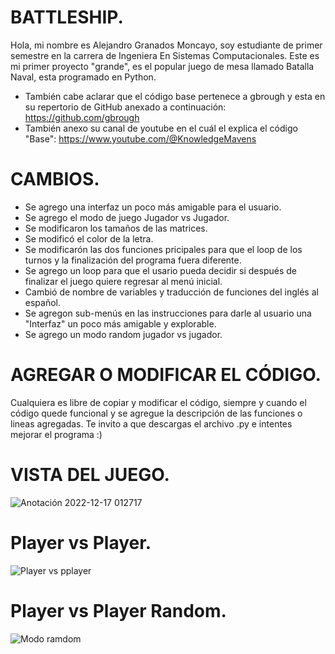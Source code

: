 # BATTLESHIP.
Hola, mi nombre es Alejandro Granados Moncayo, soy estudiante de primer semestre en la carrera de Ingeniera En Sistemas Computacionales. 
Este es mi primer proyecto "grande", es el popular juego de mesa llamado Batalla Naval, esta programado en Python. 
* También cabe aclarar que el código base pertenece a gbrough y esta en su repertorio de GitHub anexado a continuación: https://github.com/gbrough
* También anexo su canal de youtube en el cuál el explica el código "Base": https://www.youtube.com/@KnowledgeMavens 

# CAMBIOS. 
* Se agrego una interfaz un poco más amigable para el usuario. 
* Se agrego el modo de juego Jugador vs Jugador. 
* Se modificaron los tamaños de las matrices. 
* Se modificó el color de la letra. 
* Se modificarón las dos funciones pricipales para que el loop de los turnos y la finalización del programa fuera diferente. 
* Se agrego un loop para que el usario pueda decidir si después de finalizar el juego quiere regresar al menú inicial. 
* Cambió de nombre de variables y traducción de funciones del inglés al español. 
* Se agregon sub-menús en las instrucciones para darle al usuario una "Interfaz" un poco más amigable y explorable.
* Se agrego un modo random jugador vs jugador. 

# AGREGAR O MODIFICAR EL CÓDIGO. 
Cualquiera es libre de copiar y modificar el código, siempre y cuando el código quede funcional y se agregue la descripción de las funciones o lineas agregadas. 
Te invito a que descargas el archivo .py e intentes mejorar el programa :) 

# VISTA DEL JUEGO.
![Anotación 2022-12-17 012717](https://user-images.githubusercontent.com/119845172/208233012-b1a107b3-3843-40db-90b9-27a854f2baeb.png)

# Player vs Player. 
![Player vs pplayer ](https://user-images.githubusercontent.com/119845172/208233161-f7fe85ad-7f95-4280-b1d7-31ae6e3d35a9.png)

# Player vs Player Random. 
![Modo ramdom ](https://user-images.githubusercontent.com/119845172/208233276-83e69ecd-4913-4a55-8a32-4dfab9520bf9.png)
